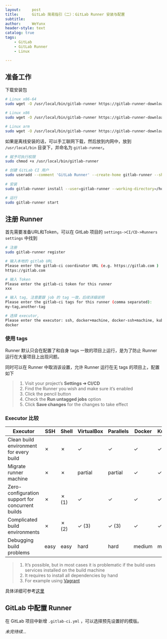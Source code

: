 ```yaml
---
layout:     post
title:      GitLab 简易指引（二）：GitLab Runner 安装与配置
subtitle:   
author:     WeYunx
header-style: text
catalog: true
tags:
    - GitLab
    - GitLab Runner
    - Linux

---
```


## 准备工作

下载安装包

```bash
# Linux x86-64
sudo wget -O /usr/local/bin/gitlab-runner https://gitlab-runner-downloads.s3.amazonaws.com/latest/binaries/gitlab-runner-linux-amd64

# Linux x86
sudo wget -O /usr/local/bin/gitlab-runner https://gitlab-runner-downloads.s3.amazonaws.com/latest/binaries/gitlab-runner-linux-386

# Linux arm
sudo wget -O /usr/local/bin/gitlab-runner https://gitlab-runner-downloads.s3.amazonaws.com/latest/binaries/gitlab-runner-linux-arm


```

如果是离线安装的话，可以手工联网下载，然后放到内网中，放到 `/usr/local/bin` 目录下，并命名为 `gitlab-runner`。

```bash
# 赋予可执行权限
sudo chmod +x /usr/local/bin/gitlab-runner

# 创建 GitLab CI 用户
sudo useradd --comment 'GitLab Runner' --create-home gitlab-runner --shell /bin/bash
 
# 安装
sudo gitlab-runner install --user=gitlab-runner --working-directory=/home/gitlab-runner

# 运行
sudo gitlab-runner start

```

## 注册 Runner

首先需要准备URL和Token，可以在 GitLab 项目的  `settings->CI/CD->Runners settings`  中找到


```bash
# 注册
sudo gitlab-runner register

# 输入本地的 gitlab URL
Please enter the gitlab-ci coordinator URL (e.g. https://gitlab.com )
https://gitlab.com

# 输入 Token
Please enter the gitlab-ci token for this runner
xxx

# 输入 tag, 注意要跟 job 的 tag 一致，后续详细说明
Please enter the gitlab-ci tags for this runner (comma separated):
my-tag,another-tag

# 选择 executor, 
Please enter the executor: ssh, docker+machine, docker-ssh+machine, kubernetes, docker, parallels, virtualbox, docker-ssh, shell:
docker
```



### 使用 tags

Runner 默认只会在配置了和自身 tags 一致的项目上运行，是为了防止 Runner 运行在大量项目上出现问题。

同时可以在 Runner 中取消该设置，允许 Runner 运行在无 tags 的项目上，配置如下 

> 1. Visit your project’s **Settings ➔ CI/CD**
> 2. Find the Runner you wish and make sure it’s enabled
> 3. Click the pencil button
> 4. Check the **Run untagged jobs** option
> 5. Click **Save changes** for the changes to take effect



### Executor 比较

| Executor                                         | SSH  | Shell | VirtualBox | Parallels | Docker | Kubernetes |
| ------------------------------------------------ | ---- | ----- | ---------- | --------- | ------ | ---------- |
| Clean build environment for every build          | ✗    | ✗     | ✓          | ✓         | ✓      | ✓          |
| Migrate runner machine                           | ✗    | ✗     | partial    | partial   | ✓      | ✓          |
| Zero-configuration support for concurrent builds | ✗    | ✗ (1) | ✓          | ✓         | ✓      | ✓          |
| Complicated build environments                   | ✗    | ✗ (2) | ✓ (3)      | ✓ (3)     | ✓      | ✓          |
| Debugging build problems                         | easy | easy  | hard       | hard      | medium | medium     |

> 1. It’s possible, but in most cases it is problematic if the build uses services installed on the build machine
> 2. It requires to install all dependencies by hand
> 3. For example using [Vagrant](https://www.vagrantup.com/docs/virtualbox/)

具体详细可参考[这里](https://docs.gitlab.com/runner/executors/#selecting-the-executor)

## GitLab 中配置 Runner

在 GitLab 项目中新增 `.gitlab-ci.yml` ，可以选择预先设置好的模版。



*未完待续...*

